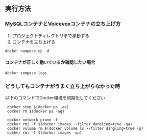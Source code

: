 ## 実行方法
### MySQLコンテナとVoicevoxコンテナの立ち上げ方
1. プロジェクトディレクトリまで移動する
2. コンテナを立ち上げる
```
docker compose up -d
```
#### コンテナが正しく動いているか確認したい場合
```
docker compose logs
```

### どうしてもコンテナがうまく立ち上がらなかった時
以下のコマンドでDocker環境を初期化してください
```
 docker stop $(docker ps -aq)
 docker rm $(docker ps -aq)
 
 docker network prune -f
 docker rmi -f $(docker images --filter dangling=true -qa)
 docker volume rm $(docker volume ls --filter dangling=true -q)
 docker rmi -f $(docker images -qa)
```
